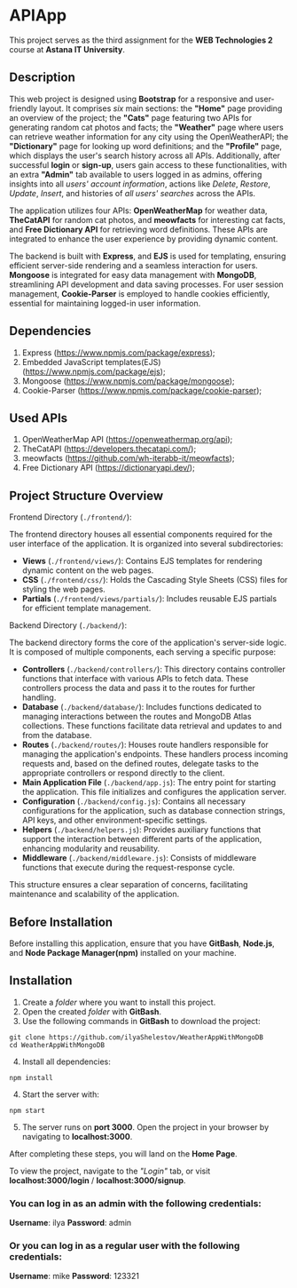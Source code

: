 # APIApp

This project serves as the third assignment for the **WEB Technologies 2** course at **Astana IT University**.

## Description

This web project is designed using **Bootstrap** for a responsive and user-friendly layout. It comprises *six* main sections: the **"Home"** page providing an overview of the project; the **"Cats"** page featuring two APIs for generating random cat photos and facts; the **"Weather"** page where users can retrieve weather information for any city using the OpenWeatherAPI; the **"Dictionary"** page for looking up word definitions; and the **"Profile"** page, which displays the user's search history across all APIs. Additionally, after successful **login** or **sign-up**, users gain access to these functionalities, with an extra **"Admin"** tab available to users logged in as admins, offering insights into all *users' account information*, actions like *Delete*, *Restore*, *Update*, *Insert*, and histories of *all users' searches* across the APIs.

The application utilizes four APIs: **OpenWeatherMap** for weather data, **TheCatAPI** for random cat photos, and **meowfacts** for interesting cat facts, and **Free Dictionary API** for retrieving word definitions. These APIs are integrated to enhance the user experience by providing dynamic content.

The backend is built with **Express**, and **EJS** is used for templating, ensuring efficient server-side rendering and a seamless interaction for users. **Mongoose** is integrated for easy data management with **MongoDB**, streamlining API development and data saving processes. For user session management, **Cookie-Parser** is employed to handle cookies efficiently, essential for maintaining logged-in user information.

## Dependencies

1. Express (https://www.npmjs.com/package/express);
2. Embedded JavaScript templates(EJS) (https://www.npmjs.com/package/ejs);
3. Mongoose (https://www.npmjs.com/package/mongoose);
4. Cookie-Parser (https://www.npmjs.com/package/cookie-parser);

## Used APIs

1. OpenWeatherMap API (https://openweathermap.org/api);
2. TheCatAPI (https://developers.thecatapi.com/);
3. meowfacts (https://github.com/wh-iterabb-it/meowfacts);
4. Free Dictionary API (https://dictionaryapi.dev/);

## Project Structure Overview

Frontend Directory (`./frontend/`):

The frontend directory houses all essential components required for the user interface of the application. It is organized into several subdirectories:

* **Views** (`./frontend/views/`): Contains EJS templates for rendering dynamic content on the web pages.
* **CSS** (`./frontend/css/`): Holds the Cascading Style Sheets (CSS) files for styling the web pages.
* **Partials** (`./frontend/views/partials/`): Includes reusable EJS partials for efficient template management.

Backend Directory (`./backend/`):

The backend directory forms the core of the application's server-side logic. It is composed of multiple components, each serving a specific purpose:

* **Controllers** (`./backend/controllers/`): This directory contains controller functions that interface with various APIs to fetch data. These controllers process the data and pass it to the routes for further handling.
* **Database** (`./backend/database/`): Includes functions dedicated to managing interactions between the routes and MongoDB Atlas collections. These functions facilitate data retrieval and updates to and from the database.
* **Routes** (`./backend/routes/`): Houses route handlers responsible for managing the application's endpoints. These handlers process incoming requests and, based on the defined routes, delegate tasks to the appropriate controllers or respond directly to the client.
* **Main Application File** (`./backend/app.js`): The entry point for starting the application. This file initializes and configures the application server.
* **Configuration** (`./backend/config.js`): Contains all necessary configurations for the application, such as database connection strings, API keys, and other environment-specific settings.
* **Helpers** (`./backend/helpers.js`): Provides auxiliary functions that support the interaction between different parts of the application, enhancing modularity and reusability.
* **Middleware** (`./backend/middleware.js`): Consists of middleware functions that execute during the request-response cycle.

This structure ensures a clear separation of concerns, facilitating maintenance and scalability of the application.

## Before Installation

Before installing this application, ensure that you have **GitBash**, **Node.js**, and **Node Package Manager(npm)** installed on your machine.

## Installation 

1. Create a *folder* where you want to install this project.
2. Open the created *folder* with **GitBash**.
3. Use the following commands in **GitBash** to download the project:
```
git clone https://github.com/ilyaShelestov/WeatherAppWithMongoDB
cd WeatherAppWithMongoDB
```
4. Install all dependencies:
```
npm install
```
4. Start the server with:
```
npm start
```
5. The server runs on **port 3000**. Open the project in your browser by navigating to **localhost:3000**.

After completing these steps, you will land on the **Home Page**.

To view the project, navigate to the *"Login"* tab, or visit **localhost:3000/login** / **localhost:3000/signup**.

### You can log in as an **admin** with the following credentials:

**Username**: ilya
**Password**: admin

### Or you can log in as a **regular user** with the following credentials:

**Username**: mike
**Password**: 123321
